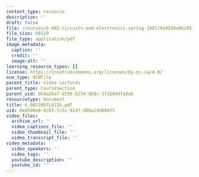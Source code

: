 ```yaml
---
content_type: resource
description: ''
draft: false
file: /courses/6-002-circuits-and-electronics-spring-2007/0e8598e06c85fc5c924fd00a24d884f5_6_0022007L015b.pdf
file_size: 68110
file_type: application/pdf
image_metadata:
  caption: ''
  credit: ''
  image-alt: ''
learning_resource_types: []
license: https://creativecommons.org/licenses/by-nc-sa/4.0/
ocw_type: OCWFile
parent_title: Video Lectures
parent_type: CourseSection
parent_uid: 9b4a2ba7-a556-b234-8b0c-3f1bdd4fa8ab
resourcetype: Document
title: 6_0022007L015b.pdf
uid: 0e8598e0-6c85-fc5c-924f-d00a24d884f5
video_files:
  archive_url: ''
  video_captions_file: ''
  video_thumbnail_file: ''
  video_transcript_file: ''
video_metadata:
  video_speakers: ''
  video_tags: ''
  youtube_description: ''
  youtube_id: ''
---
```

